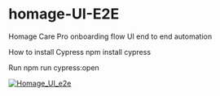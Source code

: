 # homage-UI-E2E
Homage Care Pro onboarding flow UI end to end automation


How to install Cypress 
npm install cypress

Run
npm run cypress:open

[![Homage_UI_e2e](https://img.shields.io/endpoint?url=https://dashboard.cypress.io/badge/simple/e6kf48&style=flat&logo=cypress)](https://dashboard.cypress.io/projects/e6kf48/runs)